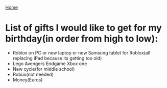 [Home](index.md)
# List of gifts I would like to get for my birthday(in order from high to low):
* Roblox on PC or new laptop or new Samsung tablet for Roblox(all replacing iPad because its getting too old)
* Lego Avengers Endgame Xbox one
* New cycle(for middle school)
* Robux(not needed)
* Money(Euros)
